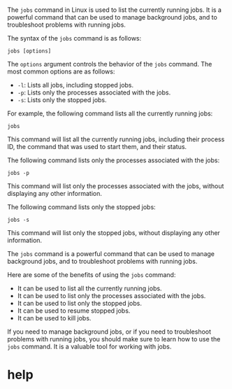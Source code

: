 # 

The `jobs` command in Linux is used to list the currently running jobs. It is a powerful command that can be used to manage background jobs, and to troubleshoot problems with running jobs.

The syntax of the `jobs` command is as follows:

```
jobs [options]
```

The `options` argument controls the behavior of the `jobs` command. The most common options are as follows:

* `-l`: Lists all jobs, including stopped jobs.
* `-p`: Lists only the processes associated with the jobs.
* `-s`: Lists only the stopped jobs.

For example, the following command lists all the currently running jobs:

```
jobs
```

This command will list all the currently running jobs, including their process ID, the command that was used to start them, and their status.

The following command lists only the processes associated with the jobs:

```
jobs -p
```

This command will list only the processes associated with the jobs, without displaying any other information.

The following command lists only the stopped jobs:

```
jobs -s
```

This command will list only the stopped jobs, without displaying any other information.

The `jobs` command is a powerful command that can be used to manage background jobs, and to troubleshoot problems with running jobs.

Here are some of the benefits of using the `jobs` command:

* It can be used to list all the currently running jobs.
* It can be used to list only the processes associated with the jobs.
* It can be used to list only the stopped jobs.
* It can be used to resume stopped jobs.
* It can be used to kill jobs.

If you need to manage background jobs, or if you need to troubleshoot problems with running jobs, you should make sure to learn how to use the `jobs` command. It is a valuable tool for working with jobs.



# help 

```

```
